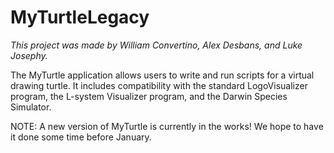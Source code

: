 # MyTurtleLegacy

*This project was made by William Convertino, Alex Desbans, and Luke Josephy.*

The MyTurtle application allows users to write and run scripts for a virtual drawing turtle. It includes compatibility with the standard LogoVisualizer program, 
the L-system Visualizer program, and the Darwin Species Simulator.

NOTE:
A new version of MyTurtle is currently in the works! We hope to have it done some time before January.
